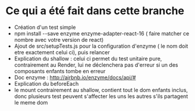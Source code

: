 # Ce qui a été fait dans cette branche


+ Création d'un test simple
+ npm install --save enzyme enzyme-adapter-react-16 ( faire matcher ce nombre avec votre version de react)
+ Ajout de src/setupTests.js pour la configuration d'enzyme ( le nom doit etre exactement celui ci), puis relancer
+ Explication du shallow : celui ci permet du test unitaire pure, contrairement au Render, lui ne déclenchera pas d'erreur si un des composants enfants tombe en erreur
+ Doc enzyme : http://airbnb.io/enzyme/docs/api/#
+ Explication du beforeEach
+ le mount contrairement au shallow, contient tout le dom enfants inclus, donc plusieurs test peuvent s'affecter les uns les autres s'ils partagent le meme dom